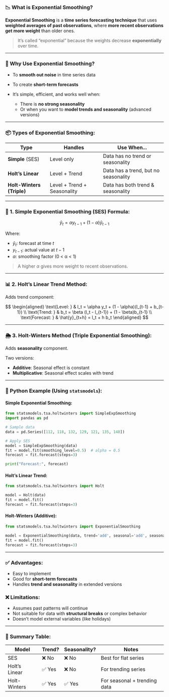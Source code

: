 ### 📉 What is **Exponential Smoothing**?

**Exponential Smoothing** is a **time series forecasting technique** that uses **weighted averages of past observations**, where **more recent observations get more weight** than older ones.

> It’s called “exponential” because the weights decrease **exponentially** over time.

---

### 🧠 Why Use Exponential Smoothing?

* To **smooth out noise** in time series data
* To create **short-term forecasts**
* It’s simple, efficient, and works well when:

  * There is **no strong seasonality**
  * Or when you want to **model trends and seasonality** (advanced versions)

---

### 📦 Types of Exponential Smoothing:

| Type                      | Handles                     | Use When...                          |
| ------------------------- | --------------------------- | ------------------------------------ |
| **Simple** (SES)          | Level only                  | Data has no trend or seasonality     |
| **Holt’s Linear**         | Level + Trend               | Data has a trend, but no seasonality |
| **Holt-Winters (Triple)** | Level + Trend + Seasonality | Data has both trend & seasonality    |

---

### 🧮 1. **Simple Exponential Smoothing (SES)** Formula:

$$
\hat{y}_t = \alpha y_{t-1} + (1 - \alpha) \hat{y}_{t-1}
$$

Where:

* $\hat{y}_t$: forecast at time $t$
* $y_{t-1}$: actual value at $t-1$
* $\alpha$: smoothing factor (0 < α < 1)

> A higher $\alpha$ gives more weight to recent observations.

---

### 📊 2. **Holt’s Linear Trend Method**:

Adds trend component:

$$
\begin{aligned}
\text{Level: } & l_t = \alpha y_t + (1 - \alpha)(l_{t-1} + b_{t-1}) \\
\text{Trend: } & b_t = \beta (l_t - l_{t-1}) + (1 - \beta)b_{t-1} \\
\text{Forecast: } & \hat{y}_{t+h} = l_t + h b_t
\end{aligned}
$$

---

### 🌦️ 3. **Holt-Winters Method** (Triple Exponential Smoothing):

Adds **seasonality** component.

Two versions:

* **Additive**: Seasonal effect is constant
* **Multiplicative**: Seasonal effect scales with trend

---

### 🐍 Python Example (Using `statsmodels`):

#### Simple Exponential Smoothing:

```python
from statsmodels.tsa.holtwinters import SimpleExpSmoothing
import pandas as pd

# Sample data
data = pd.Series([112, 118, 132, 129, 121, 135, 148])

# Apply SES
model = SimpleExpSmoothing(data)
fit = model.fit(smoothing_level=0.5)  # alpha = 0.5
forecast = fit.forecast(steps=3)

print("Forecast:", forecast)
```

#### Holt’s Linear Trend:

```python
from statsmodels.tsa.holtwinters import Holt

model = Holt(data)
fit = model.fit()
forecast = fit.forecast(steps=3)
```

#### Holt-Winters (Additive):

```python
from statsmodels.tsa.holtwinters import ExponentialSmoothing

model = ExponentialSmoothing(data, trend='add', seasonal='add', seasonal_periods=4)
fit = model.fit()
forecast = fit.forecast(steps=3)
```

---

### ✅ Advantages:

* Easy to implement
* Good for **short-term forecasts**
* Handles **trend and seasonality** in extended versions

### ❌ Limitations:

* Assumes past patterns will continue
* Not suitable for data with **structural breaks** or complex behavior
* Doesn’t model external variables (like holidays)

---

### 📌 Summary Table:

| Model         | Trend? | Seasonality? | Notes                        |
| ------------- | ------ | ------------ | ---------------------------- |
| SES           | ❌ No   | ❌ No         | Best for flat series         |
| Holt’s Linear | ✅ Yes  | ❌ No         | For trending series          |
| Holt-Winters  | ✅ Yes  | ✅ Yes        | For seasonal + trending data |
